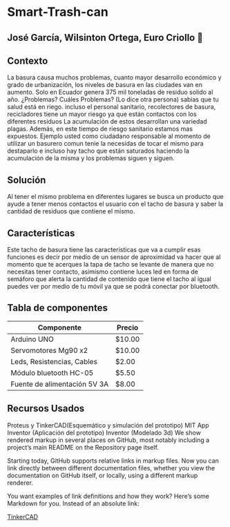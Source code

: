 # Smart-Trash-can
## José García, Wilsinton Ortega, Euro Criollo :wave:
## Contexto 
La basura causa muchos problemas, cuanto mayor desarrollo económico y grado de urbanización, los
niveles de basura en las ciudades van en aumento. Solo en Ecuador genera 375 mil toneladas de residuo
solido al año. ¿Problemas? Cuáles Problemas? (Lo dice otra persona) sabias que tu salud está en riego.
incluso el personal sanitario, recolectores de basura, recicladores tiene un mayor riesgo ya que están contactos
con los diferentes residuos La acumulación de estos desarrollan una variedad plagas. Además, en este
tiempo de riesgo sanitario estamos mas expuestos. Ejemplo usted como ciudadano responsable al momento de
utilizar un basurero comun tenie la necesidas de tocar el mismo para destaparlo e incluso hay tacho que
están saturados haciendo la acumulación de la misma y los problemas siguen y siguen.
## Solución
Al tener el mismo problema en diferentes lugares se busca un producto que ayude a tener menos contactos
el usuario con el tacho de basura y saber la cantidad de residuos que contiene el mismo.
## Características
Este tacho de basura tiene las características que va a cumplir esas funciones es decir por medio de un
sensor de aproximidad va hacer que al momento que te acerques la tapa de tacho se levante de manera
que no necesitas tener contacto, asimismo contiene luces led en forma de semáforo que alerta la cantidad de
contenido que tiene el tacho al igual puedes ver por medio de tu móvil ya que se podrá conectar por
bluetooth.
## Tabla de componentes
| Componente | Precio |
| ------------- | ------------- |
| Arduino UNO  | $10.00 |
| Servomotores Mg90 x2  | $10.00  |
| Leds, Resistencias, Cables  | $2.00  |
| Módulo bluetooth HC-05 | $5.50  |
| Fuente de alimentación 5V 3A | $8.00 |
## Recursos Usados
Proteus y TinkerCAD(Esquemático y simulación del prototipo)
MIT App Inventor (Aplicación del prototipo)
Inventor (Modelado 3d)
We show rendered markup in several places on GitHub, most notably including a
project’s main README on the Repository page itself.

Starting today, GitHub supports relative links in markup files. Now you can
link directly between different documentation files, whether you view the
documentation on GitHub itself, or locally, using a different markup renderer.

You want examples of link definitions and how they work? Here’s some
Markdown for you. Instead of an absolute link:

[TinkerCAD](https://www.tinkercad.com/embed/dJIdihzVqo4?editbtn=1)
